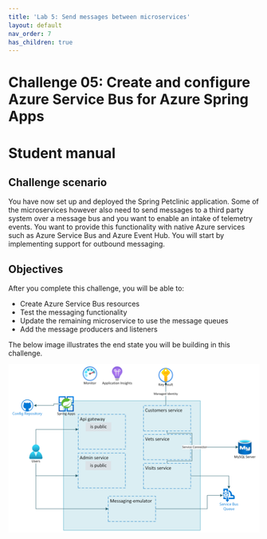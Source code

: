 ```yaml
---
title: 'Lab 5: Send messages between microservices'
layout: default
nav_order: 7
has_children: true
---
```


# Challenge 05: Create and configure Azure Service Bus for Azure Spring Apps

# Student manual

## Challenge scenario

You have now set up and deployed the Spring Petclinic application. Some of the microservices however also need to send messages to a third party system over a message bus and you want to enable an intake of telemetry events. You want to provide this functionality with native Azure services such as Azure Service Bus and Azure Event Hub. You will start by implementing support for outbound messaging.

## Objectives

After you complete this challenge, you will be able to:

- Create Azure Service Bus resources
- Test the messaging functionality
- Update the remaining microservice to use the message queues
- Add the message producers and listeners

The below image illustrates the end state you will be building in this challenge.

![Challenge 5 architecture](../images/asa-openlab-5.png)
